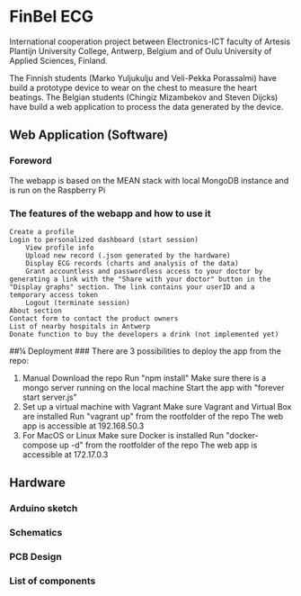 # FinBel ECG #
International cooperation project between Electronics-ICT faculty of Artesis Plantijn University College, Antwerp, Belgium and  of Oulu University of Applied Sciences, Finland. 

The Finnish students (Marko Yuljukulju and Veli-Pekka Porassalmi) have build a prototype device to wear on the chest to measure the heart beatings. 
The Belgian students (Chingiz Mizambekov and Steven Dijcks) have build a web application to process the data generated by the device.

## Web Application (Software) ##

### Foreword ###
The webapp is based on the MEAN stack with local MongoDB instance and is run on the Raspberry Pi

### The features of the webapp and how to use it ###
	Create a profile
	Login to personalized dashboard (start session)
		View profile info
		Upload new record (.json generated by the hardware)
		Display ECG records (charts and analysis of the data)
		Grant accountless and passwordless access to your doctor by generating a link with the "Share with your doctor" button in the "Display graphs" section. The link contains your userID and a temporary access token
		Logout (terminate session)
	About section
	Contact form to contact the product owners
	List of nearby hospitals in Antwerp
	Donate function to buy the developers a drink (not implemented yet)

##¼ Deployment ###
There are 3 possibilities to deploy the app from the repo:
1. Manual 
	Download the repo
	Run "npm install"
	Make sure there is a mongo server running on the local machine
	Start the app with "forever start server.js"
2. Set up a virtual machine with Vagrant
	Make sure Vagrant and Virtual Box are installed
	Run "vagrant up" from the rootfolder of the repo
	The web app is accessible at 192.168.50.3
3. For MacOS or Linux
	Make sure Docker is installed
	Run "docker-compose up -d" from the rootfolder of the repo
	The web app is accessible at 172.17.0.3


## Hardware ##
### Arduino sketch ###

### Schematics ###

### PCB Design ###

### List of components ###